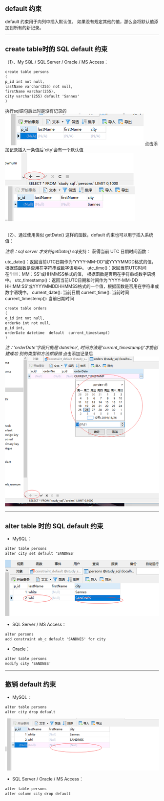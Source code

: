 ## default 约束

default 约束用于向列中插入默认值。
如果没有规定其他的值，那么会将默认值添加到所有的新记录。

---
## create table时的 SQL default 约束

（1）、My SQL / SQL Server / Oracle / MS Access：
```MySql
create table persons
(
p_id int not null,
lastName varchar(255) not null,
firstName varchar(255),
city varchar(255) default 'Sannes'
)
```
执行sql语句后此时是没有记录的
<img src='./img/constraint_default.png' />
点击添加记录插入一条值后'city'会有一个默认值
<img src='./img/constraint_default_add.png' />
<img src='./img/constraint_default_add_data.png' />


<br />
（2）、通过使用类似 getDate() 这样的函数，default 约束也可以用于插入系统值：

*注意：sql server 才支持getDate()*
sql支持：
获得当前 UTC 日期时间函数：
> 
utc_date()：返回当前UTC日期作为'YYYY-MM-DD“或YYYYMMDD格式的值， 根据该函数是否用在字符串或数字语境中。
utc_time()：返回当前UTC时间在“HH：MM：SS'或HHMMSS格式的值， 根据函数是否用在字符串或数字语境中。
utc_timestamp()：返回当前UTC日期和时间作为'YYYY-MM-DD HH:MM:SS'或YYYYMMDDHHMMSS格式的一个值，根据函数是否用在字符串或数字语境中。
current_date(): 当前日期
current_time(): 当前时间
current_timestemp(): 当前日期时间
```MySql
create table orders
(
o_id int not null,
orderNo int not null,
p_id int,
orderDate datetime  default  current_timestamp()
)
``` 
*注：'orderDate'字段只能是'datetime', 时间方法是'current_timestamp()'才能创建成功*
*别的类型和方法都报错*
点击添加记录后
<img src='./img/constraint_default_current_timestamp.png' />


---
## alter table 时的 SQL default 约束

* MySQL：

```MySql
alter table persons
alter city set default 'SANDNES'
```
<img src='./img/constraint_default_alter.png' />

* SQL Server / MS Access：
```
alter persons
add constraint ab_c default 'SANDNES' for city
```
* Oracle：

```MySql
alter table persons
modify city 'SANDNES'
```

---
## 撤销 default 约束
* MySQL：

```MySql
alter table persons
alter city drop default
```
<img src='./img/constraint_default_alter_drop.png' />

* SQL Server / Oracle / MS Access：

```MySql
alter table persons
alter column city drop default
```

